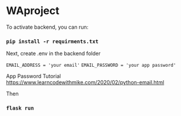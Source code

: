# WAproject

To activate backend, you can run:

### `pip install -r requirments.txt`

Next, create .env in the backend folder

``
EMAIL_ADDRESS = 'your email'
``
``
EMAIL_PASSWORD = 'your app password'
``

App Password Tutorial
https://www.learncodewithmike.com/2020/02/python-email.html

Then

### `flask run`